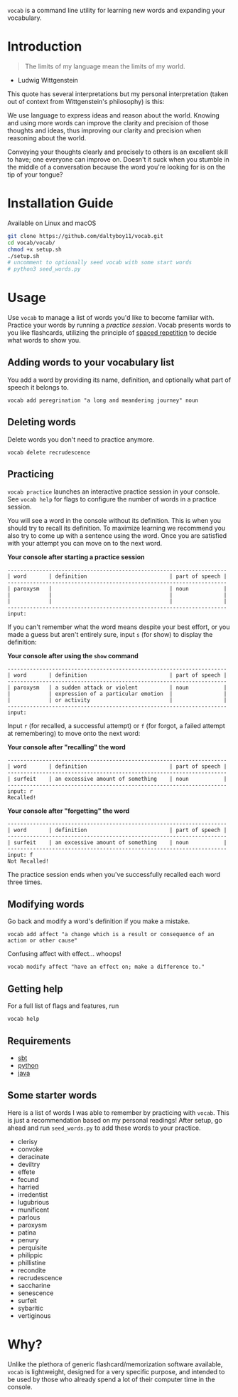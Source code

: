 `vocab` is a command line utility for learning new words and expanding your
vocabulary.

# Introduction
> The limits of my language mean the limits of my world.
  - Ludwig Wittgenstein

This quote has several interpretations but my personal interpretation (taken out of
context from Wittgenstein's philosophy) is this:

We use language to express ideas and reason about the world. Knowing
and using more words can improve the clarity and precision of those
thoughts and ideas, thus improving our clarity and precision when
reasoning about the world.

Conveying your thoughts clearly and precisely to others is an excellent skill to
have; one everyone can improve on. Doesn't it suck when you stumble in the
middle of a conversation because the word you're looking for is on the tip of
your tongue?

# Installation Guide

Available on Linux and macOS
```bash
git clone https://github.com/daltyboy11/vocab.git
cd vocab/vocab/
chmod +x setup.sh
./setup.sh
# uncomment to optionally seed vocab with some start words
# python3 seed_words.py
```

# Usage
Use `vocab` to manage a list of words you'd like to become familiar with.
Practice your words by running a *practice session*. Vocab presents words to you
like flashcards, utilizing the principle of [spaced
repetition](https://en.wikipedia.org/wiki/Spaced_repetition) to decide what
words to show you.

## Adding words to your vocabulary list
You add a word by providing its name, definition, and optionally what part of
speech it belongs to.

`vocab add peregrination "a long and meandering journey" noun`

## Deleting words
Delete words you don't need to practice anymore.

`vocab delete recrudescence`

## Practicing
`vocab practice` launches an interactive practice session in your console.
See `vocab help` for flags to configure the number of words in a practice session.

You will see a word in the console without its definition. This is when you
should try to recall its definition. To maximize learning we recommend you also
try to come up with a sentence using the word. Once you are satisfied with your
attempt you can move on to the next word.

**Your console after starting a practice session**
```
---------------------------------------------------------------------
| word       | definition                          | part of speech |
---------------------------------------------------------------------
| paroxysm   |                                     | noun           |
|            |                                     |                |
|            |                                     |                |
---------------------------------------------------------------------
input:
```

If you can't remember what the word means despite your best effort, or you made
a guess but aren't entirely sure, input `s` (for show) to display the
definition:

**Your console after using the `show` command**
```
---------------------------------------------------------------------
| word       | definition                          | part of speech |
---------------------------------------------------------------------
| paroxysm   | a sudden attack or violent          | noun           |
|            | expression of a particular emotion  |                |
|            | or activity                         |                |
---------------------------------------------------------------------
input:
```

Input `r` (for recalled, a successful attempt) or `f` (for forgot, a failed attempt
at remembering) to move onto the next word:

**Your console after "recalling" the word**
```
---------------------------------------------------------------------
| word       | definition                          | part of speech |
---------------------------------------------------------------------
| surfeit    | an excessive amount of something    | noun           |
---------------------------------------------------------------------
input: r
Recalled!
```

**Your console after "forgetting" the word**
```
---------------------------------------------------------------------
| word       | definition                          | part of speech |
---------------------------------------------------------------------
| surfeit    | an excessive amount of something    | noun           |
---------------------------------------------------------------------
input: f
Not Recalled!
```

The practice session ends when you've successfully recalled each word three
times.

## Modifying words
Go back and modify a word's definition if you make a mistake.

`vocab add affect "a change which is a result or consequence of an action or other cause"`

Confusing affect with effect... whoops!

`vocab modify affect "have an effect on; make a difference to."`

## Getting help
For a full list of flags and features, run

`vocab help`

## Requirements
- [sbt](https://www.scala-sbt.org/download.html)
- [python](https://www.python.org/downloads/)
- [java](https://www.java.com/en/download/)

## Some starter words
Here is a list of words I was able to remember by practicing with `vocab`. This
is just a recommendation based on my personal readings! After setup, go ahead
and run `seed_words.py` to add these words to your practice.

- clerisy
- convoke
- deracinate
- deviltry
- effete
- fecund
- harried
- irredentist
- lugubrious
- munificent
- parlous
- paroxysm
- patina
- penury
- perquisite
- philippic
- phillistine
- recondite
- recrudescence
- saccharine
- senescence
- surfeit
- sybaritic
- vertiginous

# Why?
Unlike the plethora of generic flashcard/memorization software available, `vocab`
is lightweight, designed for a very specific purpose, and intended to be used by
those who already spend a lot of their computer time in the console.
